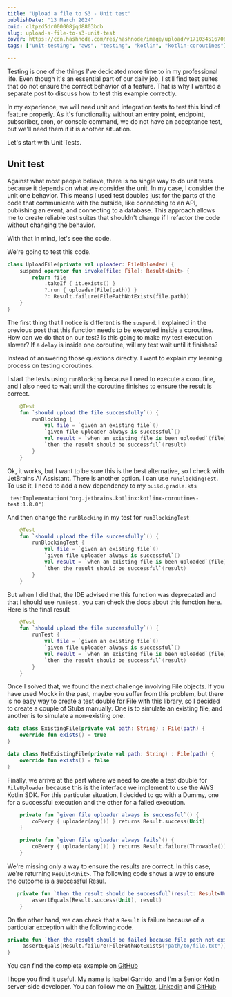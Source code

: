 ```yaml
---
title: "Upload a file to S3 - Unit test"
publishDate: "13 March 2024"
cuid: cltpzd5dr000008jqd8803bdb
slug: upload-a-file-to-s3-unit-test
cover: https://cdn.hashnode.com/res/hashnode/image/upload/v1710345167080/1fe89195-303e-4224-8d0e-313113b0addc.png
tags: ["unit-testing", "aws", "testing", "kotlin", "kotlin-coroutines"]

---
```


Testing is one of the things I've dedicated more time to in my professional life. Even though it's an essential part of our daily job, I still find test suites that do not ensure the correct behavior of a feature. That is why I wanted a separate post to discuss how to test this example correctly.

In my experience, we will need unit and integration tests to test this kind of feature properly. As it's functionality without an entry point, endpoint, subscriber, cron, or console command, we do not have an acceptance test, but we'll need them if it is another situation.

Let's start with Unit Tests.

## Unit test

Against what most people believe, there is no single way to do unit tests because it depends on what we consider the unit. In my case, I consider the unit one behavior. This means I used test doubles just for the parts of the code that communicate with the outside, like connecting to an API, publishing an event, and connecting to a database. This approach allows me to create reliable test suites that shouldn't change if I refactor the code without changing the behavior.

With that in mind, let's see the code.

We're going to test this code.

```kotlin
class UploadFile(private val uploader: FileUploader) {
    suspend operator fun invoke(file: File): Result<Unit> {
        return file
            .takeIf { it.exists() }
            ?.run { uploader(File(path)) }
            ?: Result.failure(FilePathNotExists(file.path))
    }
}
```

The first thing that I notice is different is the `suspend`. I explained in the previous post that this function needs to be executed inside a coroutine. How can we do that on our test? Is this going to make my test execution slower? If a `delay` is inside one coroutine, will my test wait until it finishes?

Instead of answering those questions directly. I want to explain my learning process on testing coroutines.

I start the tests using `runBlocking` because I need to execute a coroutine, and I also need to wait until the coroutine finishes to ensure the result is correct.

```kotlin
    @Test
    fun `should upload the file successfully`() {
        runBlocking {
            val file = `given an existing file`()
            `given file uploader always is successful`()
            val result = `when an existing file is been uploaded`(file)
            `then the result should be successful`(result)
        }
    }
```

Ok, it works, but I want to be sure this is the best alternative, so I check with JetBrains AI Assistant. There is another option. I can use `runBlockingTest`. To use it, I need to add a new dependency to my `build.gradle.kts`

```plaintext
 testImplementation("org.jetbrains.kotlinx:kotlinx-coroutines-test:1.8.0")
```

And then change the `runBlocking` in my test for `runBlockingTest`

```kotlin
    @Test
    fun `should upload the file successfully`() {
        runBlockingTest {
            val file = `given an existing file`()
            `given file uploader always is successful`()
            val result = `when an existing file is been uploaded`(file)
            `then the result should be successful`(result)
        }
    }
```

But when I did that, the IDE advised me this function was deprecated and that I should use `runTest,` you can check the docs about this function [here](https://kotlinlang.org/api/kotlinx.coroutines/kotlinx-coroutines-test/kotlinx.coroutines.test/run-test.html). Here is the final result

```kotlin
    @Test
    fun `should upload the file successfully`() {
        runTest {
            val file = `given an existing file`()
            `given file uploader always is successful`()
            val result = `when an existing file is been uploaded`(file)
            `then the result should be successful`(result)
        }
    }
```

Once I solved that, we found the next challenge involving File objects. If you have used Mockk in the past, maybe you suffer from this problem, but there is no easy way to create a test double for File with this library, so I decided to create a couple of Stubs manually. One is to simulate an existing file, and another is to simulate a non-existing one.

```kotlin
data class ExistingFile(private val path: String) : File(path) {
    override fun exists() = true
}
```

```kotlin
data class NotExistingFile(private val path: String) : File(path) {
    override fun exists() = false
}
```

Finally, we arrive at the part where we need to create a test double for `FileUploader` because this is the interface we implement to use the AWS Kotlin SDK. For this particular situation, I decided to go with a Dummy, one for a successful execution and the other for a failed execution.

```kotlin
    private fun `given file uploader always is successful`() {
        coEvery { uploader(any()) } returns Result.success(Unit)
    }
```

```kotlin
    private fun `given file uploader always fails`() {
        coEvery { uploader(any()) } returns Result.failure(Throwable())
    }
```

We're missing only a way to ensure the results are correct. In this case, we're returning `Result<Unit>`. The following code shows a way to ensure the outcome is a successful Resul.

```kotlin
   private fun `then the result should be successful`(result: Result<Unit>) {
        assertEquals(Result.success(Unit), result)
    }
```

On the other hand, we can check that a `Result` is failure because of a particular exception with the following code.

```kotlin
private fun `then the result should be failed because file path not exists`(result: Result<Unit>) {
     assertEquals(Result.failure(FilePathNotExists("path/to/file.txt")), result)
}
```

You can find the complete example on [GitHub](https://github.com/isamadrid90/aws-kotlin-examples/tree/main/upload-s3-file/src/test/kotlin/org/isamadrid90/aws/demo)

I hope you find it useful. My name is Isabel Garrido, and I'm a Senior Kotlin server-side developer. You can follow me on [Twitter](https://twitter.com/isabeliita90), [Linkedin](https://www.linkedin.com/in/isabel-garrido-4000164a/) and [GitHub](https://github.com/isamadrid90)
